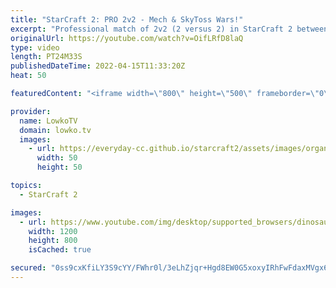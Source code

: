 ```yaml
---
title: "StarCraft 2: PRO 2v2 - Mech & SkyToss Wars!"
excerpt: "Professional match of 2v2 (2 versus 2) in StarCraft 2 between SpeCial (Terran) and Astrea (Protoss) versus Kelazhur (Terran) and MaxPax (Protoss). A close game with proxy Battlecruisers, and maxed out Sky Toss armies.  Support my work on Patreon: https://www.patreon.com/lowkotv Become a YouTube member:"
originalUrl: https://youtube.com/watch?v=OifLRfD8laQ
type: video
length: PT24M33S
publishedDateTime: 2022-04-15T11:33:20Z
heat: 50

featuredContent: "<iframe width=\"800\" height=\"500\" frameborder=\"0\" src=\"https://www.youtube.com/embed/OifLRfD8laQ\" allow=\"accelerometer; autoplay; encrypted-media; gyroscope; picture-in-picture\" allowfullscreen></iframe>"

provider:
  name: LowkoTV
  domain: lowko.tv
  images:
    - url: https://everyday-cc.github.io/starcraft2/assets/images/organizations/lowko.tv-50x50.jpg
      width: 50
      height: 50

topics:
  - StarCraft 2

images:
  - url: https://www.youtube.com/img/desktop/supported_browsers/dinosaur.png
    width: 1200
    height: 800
    isCached: true

secured: "0ss9cxKfiLY3S9cYY/FWhr0l/3eLhZjqr+Hgd8EW0G5xoxyIRhFwFdaxMVgx6v6974Y+v6Zbua5RAJ/wdVgGnYGpm0Km7tMR4Ebu6MdzsVWEIAyhoCVjLnh+W+KF8ev8mFOu8ZR/HTuUaPnkPP2svx2FtpxNCmCNK/jcF0sBAfe8rXUDPTpCWQ1X9bP6mlKbPU+MnkggdbSN1m2sMCY2KQm3VhTuCM53zDHXkiwvkBEodS0HY/1G9sLHugAhk9zD4O7hy4kpDkCFZGfvH9zhIcC8m/Y3vMJ1WE82EZ8nNIPKhVQ0vX2y+DHuu9fqsN48JbeDngM/+CNouMkzL+UeoJ+4yAqsASmgUavZvZWmW1DN6/tTl+Phh8YhcZzu7xLFdoMEEJnsgzcZ2HVNn0tqDitBTU2Q51av5TlQzBU560I=;Inv5dKrf0rgL/ztwXAIihw=="
---
```



